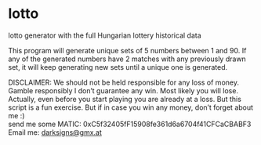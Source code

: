 # lotto
lotto generator with the full Hungarian lottery historical data

​This program will generate unique sets of 5 numbers between 1 and 90. If any of the generated numbers have 2 matches with any previously drawn set, it will keep generating new sets until a unique one is generated.

DISCLAIMER: We should not be held responsible for any loss of money. Gamble responsibly I don’t guarantee any win. Most likely you will lose. Actually, even before you start playing you are already at a loss. But this script is a fun exercise. But if in case you win any money, don’t forget about me :)<br/>
send me some MATIC: 0xC5f32405fF15908fe361d6a6704f41CFCaCBABF3<br/>
Email me: darksigns@gmx.at
